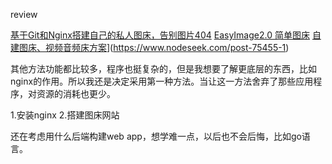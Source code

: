 review

[基于Git和Nginx搭建自己的私人图床，告别图片404](https://www.mintimate.cn/2022/10/28/imagehostGit/)
[EasyImage2.0 简单图床](https://github.com/icret/EasyImages2.0)
[自建图床、视频音频床方案](https://www.nodeseek.com/post-75455-1)](https://www.nodeseek.com/post-75455-1)

其他方法功能都比较多，程序也挺复杂的，但是我想要了解更底层的东西，比如nginx的作用。所以我还是决定采用第一种方法。当让这一方法舍弃了那些应用程序，对资源的消耗也更少。


1.安装nginx
2.搭建图床网站

还在考虑用什么后端构建web app，想学难一点，以后也不会后悔，比如go语言。
